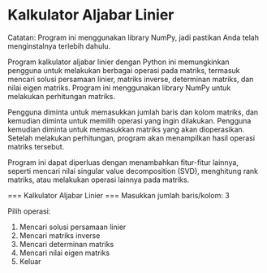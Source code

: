 # Kalkulator Aljabar Linier
 Catatan: Program ini menggunakan library NumPy, jadi pastikan Anda telah menginstalnya terlebih dahulu.
 
 Program kalkulator aljabar linier dengan Python ini memungkinkan pengguna untuk melakukan berbagai operasi pada matriks, termasuk mencari solusi persamaan linier, matriks inverse, determinan matriks, dan nilai eigen matriks. Program ini menggunakan library NumPy untuk melakukan perhitungan matriks.

Pengguna diminta untuk memasukkan jumlah baris dan kolom matriks, dan kemudian diminta untuk memilih operasi yang ingin dilakukan. Pengguna kemudian diminta untuk memasukkan matriks yang akan dioperasikan. Setelah melakukan perhitungan, program akan menampilkan hasil operasi matriks tersebut.

Program ini dapat diperluas dengan menambahkan fitur-fitur lainnya, seperti mencari nilai singular value decomposition (SVD), menghitung rank matriks, atau melakukan operasi lainnya pada matriks.
 
 === Kalkulator Aljabar Linier ===
Masukkan jumlah baris/kolom: 3

Pilih operasi:
1. Mencari solusi persamaan linier
2. Mencari matriks inverse
3. Mencari determinan matriks
4. Mencari nilai eigen matriks
5. Keluar
